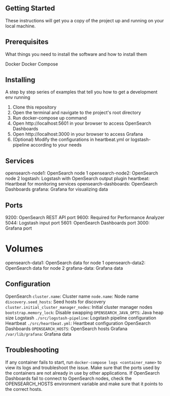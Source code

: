 

## Getting Started
These instructions will get you a copy of the project up and running on your local machine.

## Prerequisites
What things you need to install the software and how to install them

Docker
Docker Compose

## Installing
A step by step series of examples that tell you how to get a development env running

1. Clone this repository
2. Open the terminal and navigate to the project's root directory
3. Run docker-compose up command
4. Open http://localhost:5601 in your browser to access OpenSearch Dashboards
5. Open http://localhost:3000 in your browser to access Grafana
6. (Optional) Modify the configurations in heartbeat.yml or logstash-pipeline according to your needs
## Services
opensearch-node1: OpenSearch node 1
opensearch-node2: OpenSearch node 2
logstash: Logstash with OpenSearch output plugin
heartbeat: Heartbeat for monitoring services
opensearch-dashboards: OpenSearch Dashboards
grafana: Grafana for visualizing data
## Ports
9200: OpenSearch REST API port
9600: Required for Performance Analyzer
5044: Logstash input port
5601: OpenSearch Dashboards port
3000: Grafana port
# Volumes
opensearch-data1: OpenSearch data for node 1
opensearch-data2: OpenSearch data for node 2
grafana-data: Grafana data
## Configuration
OpenSearch
`cluster.name`: Cluster name
`node.name`: Node name
`discovery.seed_hosts`: Seed hosts for discovery
`cluster.initial_cluster_manager_nodes`: Initial cluster manager nodes
`bootstrap.memory_lock`: Disable swapping
`OPENSEARCH_JAVA_OPTS`: Java heap size
Logstash
`./src/logstash-pipeline`: Logstash pipeline configuration
Heartbeat
`./src/heartbeat.yml`: Heartbeat configuration
OpenSearch Dashboards
`OPENSEARCH_HOSTS`: OpenSearch hosts
Grafana
`/var/lib/grafana`: Grafana data
## Troubleshooting
If any container fails to start, run `docker-compose logs <container_name>` to view its logs and troubleshoot the issue.
Make sure that the ports used by the containers are not already in use by other applications.
If OpenSearch Dashboards fail to connect to OpenSearch nodes, check the OPENSEARCH_HOSTS environment variable and make sure that it points to the correct hosts.
